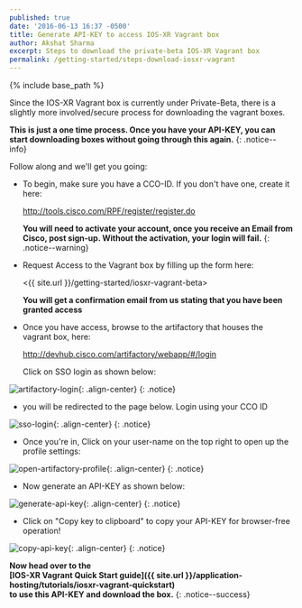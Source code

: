 ```yaml
---
published: true
date: '2016-06-13 16:37 -0500'
title: Generate API-KEY to access IOS-XR Vagrant box
author: Akshat Sharma
excerpt: Steps to download the private-beta IOS-XR Vagrant box
permalink: /getting-started/steps-download-iosxr-vagrant
---
```


{% include base_path %}

Since the IOS-XR Vagrant box is currently under Private-Beta, there is a slightly more involved/secure process for downloading the vagrant boxes.  

**This is just a one time process. Once you have your API-KEY, you can start downloading boxes without going through this again.**
{: .notice--info}


Follow along and we'll get you going:  

*  To begin, make sure you have a CCO-ID. If you don't have one, create it here:  

   <http://tools.cisco.com/RPF/register/register.do>
   
   **You will need to activate your account, once you receive an Email from Cisco, post sign-up. Without the activation, your login will fail.**
   {: .notice--warning}
   
*  Request Access to the Vagrant box by filling up the form here:

   <{{ site.url }}/getting-started/iosxr-vagrant-beta>
   
   **You will get a confirmation email from us stating that you have been granted access**
   
*  Once you have access, browse to the artifactory that houses the vagrant box, here:

   <http://devhub.cisco.com/artifactory/webapp/#/login>

   Click on SSO login as shown below:

  ![artifactory-login](https://xrdocs.github.io/xrdocs-images/assets/tutorial-images/artifactory-login.png){: .align-center}
  {: .notice}
  

*  you will be redirected to the page below. Login using your CCO ID

  ![sso-login](https://xrdocs.github.io/xrdocs-images/assets/tutorial-images/sso-login.png){: .align-center}
  {: .notice}

*  Once you're in, Click on your user-name on the top right to open up the profile settings:  

  ![open-artifactory-profile](https://xrdocs.github.io/xrdocs-images/assets/tutorial-images/browse-to-user-profile.png){: .align-center}
  {: .notice}

*  Now generate an API-KEY as shown below:  

  ![generate-api-key](https://xrdocs.github.io/xrdocs-images/assets/tutorial-images/generate-key.png){: .align-center}
  {: .notice}

*  Click on  "Copy key to clipboard" to copy your API-KEY for browser-free operation!
  
  ![copy-api-key](https://xrdocs.github.io/xrdocs-images/assets/tutorial-images/copy-api-key.png){: .align-center}
  {: .notice}


**Now head over to the   
[IOS-XR Vagrant Quick Start guide]({{ site.url }}/application-hosting/tutorials/iosxr-vagrant-quickstart)   
to use this API-KEY and download the box.**
{: .notice--success}



